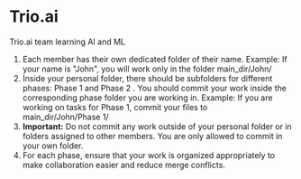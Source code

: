 # Trio.ai
Trio.ai team learning AI and ML
<ol>
  <li>
    Each member has their own dedicated folder of their name.
    Example: If your name is "John", you will work only in the folder main_dir/John/
  </li>
  <li>
    Inside your personal folder, there should be subfolders for different phases: Phase 1
    and Phase 2 . You should commit your work inside the corresponding phase folder you
    are working in.
    Example: If you are working on tasks for Phase 1, commit your files to <br> main_dir/John/Phase 1/
  </li>
  <li>
    <b>Important:</b> Do not commit any work outside of your personal folder or in folders
    assigned to other members. You are only allowed to commit in your own folder.  
  </li>
  <li>
    For each phase, ensure that your work is organized appropriately to make collaboration
    easier and reduce merge conflicts.    
  </li>
</ol>

